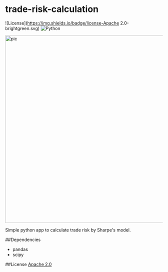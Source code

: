 # trade-risk-calculation

![License](https://img.shields.io/badge/license-Apache 2.0-brightgreen.svg)
![Python](https://img.shields.io/badge/Python-3.4.3-blue.svg)

<p align="left">
  <img width="600" alt="pic" src="https://github.com/dv-lebedev/trade-risk-calculation/blob/master/screenshot.png">
</p>

Simple python app to calculate trade risk by Sharpe's model.

##Dependencies
- pandas
- scipy

##License
[Apache 2.0](LICENSE)
